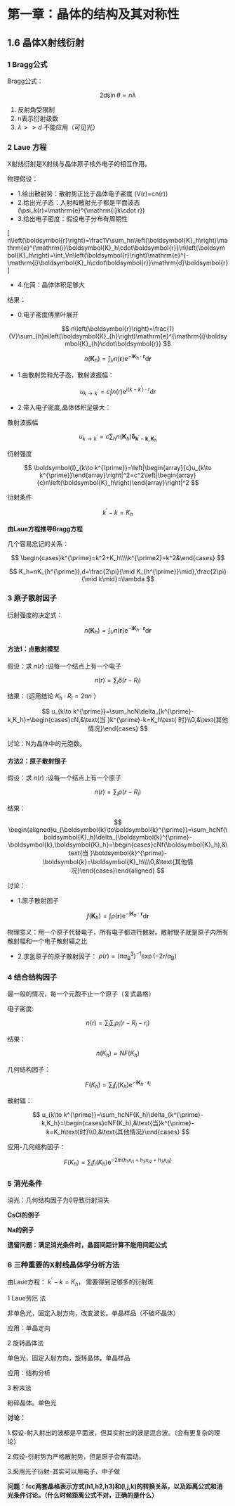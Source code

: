 # 第一章：晶体的结构及其对称性

## 1.6 晶体X射线衍射

### 1 Bragg公式

Bragg公式：

$$
2d\sin\theta=n\lambda
$$

1. 反射角受限制
2. n表示衍射级数
3. $\lambda >> d$ 不能应用（可见光）

### 2 Laue 方程

X射线衍射是X射线与晶体原子核外电子的相互作用。

物理假设：

- 1.给出散射势：散射势正比于晶体电子密度 \(V(r)=cn(r)\)
- 2.给出光子态：入射和散射光子都是平面波态 \(\psi_k(r)=\mathrm{e}^{\mathrm{i}k\cdot r}\)
- 3.给出电子密度：假设电子分布有周期性

\[
n\left(\boldsymbol{r}\right)=\frac1V\sum_hn\left(\boldsymbol{K}_h\right)\mathrm{e}^{\mathrm{i}\boldsymbol{K}_h\cdot\boldsymbol{r}}\\n\left(\boldsymbol{K}_h\right)=\int_Vn\left(\boldsymbol{r}\right)\mathrm{e}^{-\mathrm{i}\boldsymbol{K}_h\cdot\boldsymbol{r}}\mathrm{d}\boldsymbol{r}
\]

- 4.化简：晶体体积足够大

结果：

- 0.电子密度傅里叶展开

$$
n\left(\boldsymbol{r}\right)=\frac{1}{V}\sum_{h}n\left(\boldsymbol{K}_{h}\right)\mathrm{e}^{\mathrm{i}\boldsymbol{K}_{h}\cdot\boldsymbol{r}}
$$

$$
n\left(\boldsymbol{K}_{h}\right)=\int_{V}n\left(\boldsymbol{r}\right)\mathrm{e}^{-\mathrm{i}\boldsymbol{K}_{h}\cdot\boldsymbol{r}}\mathrm{d}\boldsymbol{r}
$$

- 1.由散射势和光子态，散射波振幅：

$$
u_{k\to k^{\prime}}=c\int n\left(r\right)\mathrm{e}^{\mathrm{i}\left(k-k^{\prime}\right)\cdot r}\mathrm{d}r
$$

- 2.带入电子密度,晶体体积足够大：

散射波振幅

$$
u_{k\to k^{\prime}}=c\sum_hn\left(\boldsymbol{K}_h\right)\boldsymbol{\delta}_{\boldsymbol{k}^{\prime}-\boldsymbol{k},\boldsymbol{K}_h}
$$

衍射强度

$$
\boldsymbol{I}_{k\to k^{\prime}}=\left|\begin{array}{c}u_{k\to k^{\prime}}\end{array}\right|^2=c^2\left|\begin{array}{c}n\left(\boldsymbol{K}_h\right)\end{array}\right|^2
$$

衍射条件

$$
k^{\prime}-k=K_h
$$

**由Laue方程推导Bragg方程**

几个容易忘记的关系：

$$
\begin{cases}k^{\prime}=k^2+K_h\\\\k^{\prime2}=k^2&\end{cases}
$$

$$
K_h=nK_{h^{\prime}},d=\frac{2\pi}{\mid K_{h^{\prime}}\mid},\frac{2\pi}{\mid k\mid}=\lambda 
$$

### 3 原子散射因子

衍射强度的决定式：

$$
n\left(\boldsymbol{K}_h\right)=\int_Vn\left(\boldsymbol{r}\right)\mathrm{e}^{-\mathrm{i}\boldsymbol{K}_h\cdot\boldsymbol{r}}\mathrm{d}\boldsymbol{r}
$$

#### 方法1：点散射模型

假设：求 $n(r)$ :设每一个结点上有一个电子 

$$
n\left(r\right)=\sum_l\delta\left(r-R_l\right)
$$

结果：（运用结论 $K_h\cdot R_l=2\pi n$ ）

$$
u_{k\to k^{\prime}}=\sum_hcN\delta_{k^{\prime}-k,K_h}=\begin{cases}cN,&\text{当 }k^{\prime}-k=K_h\text{ 时}\\0,&\text{其他情况}\end{cases}
$$

讨论：N为晶体中的元胞数。

#### 方法2：原子散射银子

假设：求 $n(r)$ :设每一个结点上有一个原子

$$
n\left(r\right)=\sum_l\rho\left(r-R_l\right)
$$

结果：

$$
\begin{aligned}u_{\boldsymbol{k}\to\boldsymbol{k}^{\prime}}=\sum_hcNf(\boldsymbol{K}_h)\delta_{\boldsymbol{k}^{\prime}-\boldsymbol{k},\boldsymbol{K}_h}=\begin{cases}cNf(\boldsymbol{K}_h),&\text{当 }\boldsymbol{k}^{\prime}-\boldsymbol{k}=\boldsymbol{K}_h\\\\0,&\text{其他情况}\end{cases}\end{aligned}
$$

讨论：

- 1.原子散射因子

$$
f(\boldsymbol{K}_h)=\int\rho(\boldsymbol{r})\operatorname{e}^{-\mathrm{i}\boldsymbol{K}_h\cdot\boldsymbol{r}}\mathrm{d}\boldsymbol{r}
$$

物理意义：用一个原子代替电子，所有电子都进行散射。散射银子就是原子内所有散射幅和一个电子散射辐之比

- 2.求氢原子的原子散射因子： $\rho(r)=(\pi a_\mathrm{B}^3)^{-1}\exp(-2r/a_\mathrm{B})$

### 4 结合结构因子

最一般的情况，每一个元胞不止一个原子（复式晶格）

电子密度:

$$
n(r)=\sum_l\sum_i\rho_i(r-R_l-r_i)
$$

结果：

$$
n(K_{h})= NF(K_{h})
$$

几何结构因子：

$$
F( K_h ) = \sum_if_i( K_h ) \mathrm{e}^{-\mathrm{i}\boldsymbol{K}_h\cdot\boldsymbol{r}_i}
$$

散射辐：

$$
u_{k\to k^{\prime}}=\sum_hcNF(K_h)\delta_{k^{\prime}-k,K_h}=\begin{cases}cNF(K_h),&\text{当}k^{\prime}-k=K_h\text{时}\\0,&\text{其他情况}\end{cases}
$$

应用-几何结构因子：

$$
F( K_{h} ) = \sum_{i}f_{i}( K_{h} ) \mathrm{e}^{-2\pi\mathrm{i}( h_{1}x_{i1}+h_{2}x_{i2}+h_{3}x_{i3})}
$$

### 5 消光条件

消光：几何结构因子为0导致衍射消失

**CsCl的例子**

**Na的例子**

**遗留问题：满足消光条件时，晶面间距计算不能用间距公式**

### 6 三种重要的X射线晶体学分析方法

由Laue方程： $k^{\prime}-k=K_{h}$， 需要得到足够多的衍射斑

1 Laue劳厄 法

非单色光，固定入射方向，改变波长。单晶样品（不破坏晶体）

应用：单晶定向

2 旋转晶体法

单色光，固定入射方向，旋转晶体。单晶样品

应用：结构分析

3 粉末法

粉碎晶体。单色光

**讨论：**

1.假设-射入射出的波都是平面波，但其实射出的波是混合波。（会有更复杂的理论）

2.假设-衍射势为严格散射势，但是原子会有震动。

3.采用光子衍射-其实可以用电子、中子做

**问题：fcc两套晶格表示方式(h1,h2,h3)和(l,j,k)的转换关系，以及距离公式和消光条件讨论。（什么时候距离公式不对，正确的是什么）**

